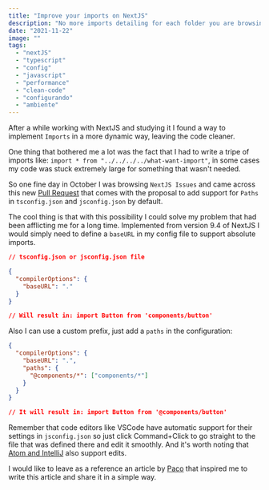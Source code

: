```yaml
---
title: "Improve your imports on NextJS"
description: "No more imports detailing for each folder you are browsing, your code cleaner, readable and interesting."
date: "2021-11-22"
image: ""
tags:
  - "nextJS"
  - "typescript"
  - "config"
  - "javascript"
  - "performance"
  - "clean-code"
  - "configurando"
  - "ambiente"
---
```


After a while working with NextJS and studying it I found a way to implement `Imports` in a more dynamic way, leaving the code cleaner.

One thing that bothered me a lot was the fact that I had to write a tripe of imports like: `import * from "../../../../what-want-import"`, in some cases my code was stuck extremely large for something that wasn't needed.

So one fine day in October I was browsing `NextJS Issues` and came across this new [Pull Request](https://github.com/vercel/next.js/pull/11293) that comes with the proposal to add support for `Paths` in `tsconfig.json` and `jsconfig.json` by default.

The cool thing is that with this possibility I could solve my problem that had been afflicting me for a long time. Implemented from version 9.4 of NextJS I would simply need to define a `baseURL` in my config file to support absolute imports.

```json
// tsconfig.json or jsconfig.json file

{
  "compilerOptions": {
    "baseURL": "."
  }
}

// Will result in: import Button from 'components/button'
```

Also I can use a custom prefix, just add a `paths` in the configuration:

```json
{
  "compilerOptions": {
    "baseURL": ".",
    "paths": {
      "@components/*": ["components/*"]
    }
  }
}

// It will result in: import Button from '@components/button'
```

Remember that code editors like VSCode have automatic support for their settings in `jsconfig.json` so just click Command+Click to go straight to the file that was defined there and edit it smoothly. And it's worth noting that [Atom and IntelliJ](https://github.com/tleunen/babel-plugin-module-resolver#editors-autocompletion) also support edits.

I would like to leave as a reference an article by [Paco](https://paco.me/writing/better-nextjs-imports) that inspired me to write this article and share it in a simple way.
